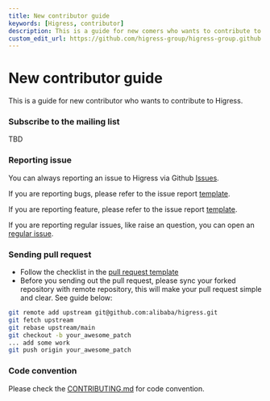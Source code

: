 ```yaml
---
title: New contributor guide
keywords: [Higress, contributor]
description: This is a guide for new comers who wants to contribute to Higress.
custom_edit_url: https://github.com/higress-group/higress-group.github.io/blob/main/src/content/docs/latest/en/developers/contributor-guide/new-contributor-guide_dev.md
---
```


# New contributor guide

This is a guide for new contributor who wants to contribute to Higress.

### Subscribe to the mailing list

TBD

### Reporting issue

You can always reporting an issue to Higress via Github [Issues](https://github.com/alibaba/higress/issues).

If you are reporting bugs, please refer to the issue report [template](https://github.com/alibaba/higress/issues/new?template=BUG_REPORT.md).

If you are reporting feature, please refer to the issue report [template](https://github.com/alibaba/higress/issues/new?template=FEATURE_REQUEST.md).

If you are reporting regular issues, like raise an question, you can open an [regular issue](https://github.com/alibaba/higress/issues/new).

### Sending pull request

* Follow the checklist in the [pull request template](https://github.com/alibaba/higress/blob/main/.github/PULL_REQUEST_TEMPLATE.md)
* Before you sending out the pull request, please sync your forked repository with remote repository, this will make your pull request simple and clear. See guide below:

```sh
git remote add upstream git@github.com:alibaba/higress.git
git fetch upstream
git rebase upstream/main
git checkout -b your_awesome_patch
... add some work
git push origin your_awesome_patch
```

### Code convention

Please check the [CONTRIBUTING.md](https://github.com/alibaba/higress/blob/main/CONTRIBUTING_EN.md) for code convention.
